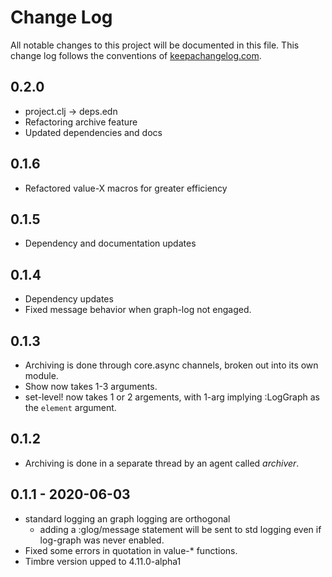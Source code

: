 # Change Log
All notable changes to this project will be documented in this file. This change log follows the conventions of [keepachangelog.com](http://keepachangelog.com/).


## 0.2.0
- project.clj -> deps.edn
- Refactoring archive feature
- Updated dependencies and docs

## 0.1.6
- Refactored value-X macros for greater efficiency

## 0.1.5
- Dependency and documentation updates

## 0.1.4
- Dependency updates
- Fixed message behavior when graph-log not engaged.

## 0.1.3
- Archiving is done through core.async channels, broken out into its
  own module.
- Show now takes 1-3 arguments.
- set-level! now takes 1 or 2 argements, with 1-arg implying :LogGraph
  as the `element` argument.

## 0.1.2 
- Archiving is done in a separate thread by an agent called _archiver_.

## 0.1.1 - 2020-06-03
- standard logging an graph logging are orthogonal
  - adding a :glog/message statement will be sent to std logging even
    if log-graph was never enabled.
- Fixed some errors in quotation in value-* functions.
- Timbre version upped to 4.11.0-alpha1

